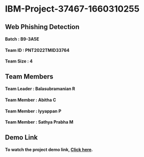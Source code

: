 # IBM-Project-37467-1660310255
## Web Phishing Detection
#### Batch : B9-3A5E
#### Team ID : PNT2022TMID33764
#### Team Size : 4
## Team Members
#### Team Leader : Balasubramanian R
#### Team Member : Abitha C
#### Team Member : Iyyappan P
#### Team Member : Sathya Prabha M 
## Demo Link
#### To watch the project demo link, [Click here](https://drive.google.com/file/d/1JBZGbnVjz8SVW_PHhqdMObhX6ILp2zbW/view?usp=drivesdk).
